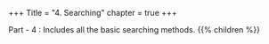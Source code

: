 +++
Title = "4. Searching"
chapter = true
+++

Part - 4 : Includes all the basic searching methods.
{{% children %}}